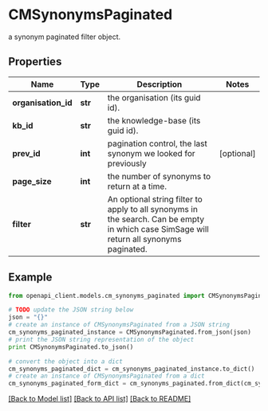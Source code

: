 # CMSynonymsPaginated

a synonym paginated filter object.

## Properties
Name | Type | Description | Notes
------------ | ------------- | ------------- | -------------
**organisation_id** | **str** | the organisation (its guid id). | 
**kb_id** | **str** | the knowledge-base (its guid id). | 
**prev_id** | **int** | pagination control, the last synonym we looked for previously | [optional] 
**page_size** | **int** | the number of synonyms to return at a time. | 
**filter** | **str** | An optional string filter to apply to all synonyms in the search.  Can be empty in which case SimSage will return all synonyms paginated. | 

## Example

```python
from openapi_client.models.cm_synonyms_paginated import CMSynonymsPaginated

# TODO update the JSON string below
json = "{}"
# create an instance of CMSynonymsPaginated from a JSON string
cm_synonyms_paginated_instance = CMSynonymsPaginated.from_json(json)
# print the JSON string representation of the object
print CMSynonymsPaginated.to_json()

# convert the object into a dict
cm_synonyms_paginated_dict = cm_synonyms_paginated_instance.to_dict()
# create an instance of CMSynonymsPaginated from a dict
cm_synonyms_paginated_form_dict = cm_synonyms_paginated.from_dict(cm_synonyms_paginated_dict)
```
[[Back to Model list]](../README.md#documentation-for-models) [[Back to API list]](../README.md#documentation-for-api-endpoints) [[Back to README]](../README.md)


